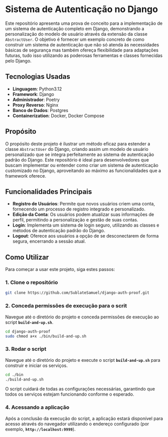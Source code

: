 # Sistema de Autenticação no Django

Este repositório apresenta uma prova de conceito para a implementação de um sistema de autenticação completo em Django, demonstrando a personalização do modelo de usuário através da extensão da classe `AbstractUser`. O objetivo é fornecer um exemplo concreto de como construir um sistema de autenticação que não só atenda às necessidades básicas de segurança mas também ofereça flexibilidade para adaptações futuras, tudo isso utilizando as poderosas ferramentas e classes fornecidas pelo Django.

## Tecnologias Usadas

- **Linguagem**: Python3.12
- **Framework**: Django
- **Administrador**: Poetry
- **Proxy Reverso**: Nginx
- **Banco de Dados**: Postgres
- **Containerization**: Docker, Docker Compose

## Propósito

O propósito deste projeto é ilustrar um método eficaz para estender a classe `AbstractUser` do Django, criando assim um modelo de usuário personalizado que se integra perfeitamente ao sistema de autenticação padrão do Django. Este repositório é ideal para desenvolvedores que buscam implementar ou entender como criar um sistema de autenticação customizado no Django, aproveitando ao máximo as funcionalidades que a framework oferece.

## Funcionalidades Principais

- **Registro de Usuários**: Permite que novos usuários criem uma conta, fornecendo um processo de registro integrado e personalizado.
- **Edição da Conta**: Os usuários podem atualizar suas informações de perfil, permitindo a personalização e gestão de suas contas.
- **Login**: Implementa um sistema de login seguro, utilizando as classes e métodos de autenticação padrão do Django.
- **Logout**: Oferece aos usuários a opção de se desconectarem de forma segura, encerrando a sessão atual.

## Como Utilizar

Para começar a usar este projeto, siga estes passos:

### 1. **Clone o repositório**

```bash
git clone https://github.com/SublateSamuel/django-auth-proof.git
```

### **2. Conceda permissões de execução para o scrit**

Navegue até o diretório do projeto e conceda permissões de execução ao script **`build-and-up.sh`**.

```bash
cd django-auth-proof
sudo chmod a+x ./bin/build-and-up.sh
```

### **3. Rodar o script**

Navegue até o diretório do projeto e execute o script **`build-and-up.sh`** para construir e iniciar os serviços.

```bash
cd ./bin
./build-and-up.sh
```

O script cuidará de todas as configurações necessárias, garantindo que todos os serviços estejam funcionando conforme o esperado.

### **4. Acessando a aplicação**

Após a conclusão da execução do script, a aplicação estará disponível para acesso através do navegador utilizando o endereço configurado (por exemplo, **`http://localhost:9999`**).
